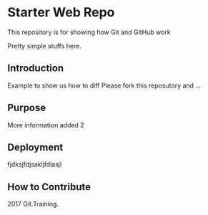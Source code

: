 # Starter Web Repo

This repository is for showing how Git and GitHub work

Pretty simple stuffs here.

## Introduction

Example to show us how to diff
Please fork this reposutory and ...

## Purpose

More information added 2

## Deployment

fjdksjfdjsakljfdlasjl

## How to Contribute

2017 Git.Training.

